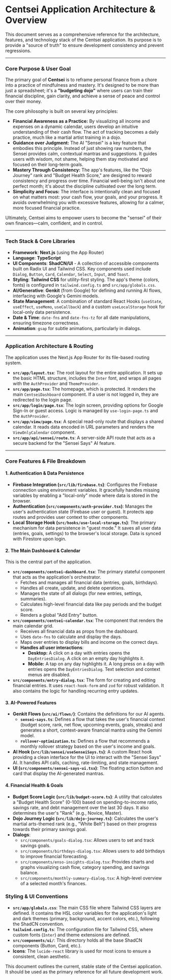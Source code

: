 
# Centsei Application Architecture & Overview

This document serves as a comprehensive reference for the architecture, features, and technology stack of the Centsei application. Its purpose is to provide a "source of truth" to ensure development consistency and prevent regressions.

---

### Core Purpose & User Goal

The primary goal of **Centsei** is to reframe personal finance from a chore into a practice of mindfulness and mastery. It's designed to be more than just a spreadsheet; it's a **"budgeting dojo"** where users can train their financial discipline, gain clarity, and achieve a sense of peace and control over their money.

The core philosophy is built on several key principles:

*   **Financial Awareness as a Practice:** By visualizing all income and expenses on a dynamic calendar, users develop an intuitive understanding of their cash flow. The act of tracking becomes a daily practice, much like a martial artist training in a dojo.
*   **Guidance over Judgment:** The AI "Sensei" is a key feature that embodies this principle. Instead of just showing raw numbers, the Sensei provides calm, contextual mantras and suggestions. It guides users with wisdom, not shame, helping them stay motivated and focused on their long-term goals.
*   **Mastery Through Consistency:** The app's features, like the "Dojo Journey" rank and "Budget Health Score," are designed to reward consistency and progress over time. Financial well-being isn't about one perfect month; it's about the discipline cultivated over the long term.
*   **Simplicity and Focus:** The interface is intentionally clean and focused on what matters most: your cash flow, your goals, and your progress. It avoids overwhelming you with excessive features, allowing for a calmer, more focused financial practice.

Ultimately, Centsei aims to empower users to become the "sensei" of their own finances—calm, confident, and in control.

---

### Tech Stack & Core Libraries

*   **Framework**: **Next.js** (using the App Router)
*   **Language**: **TypeScript**
*   **UI Components**: **ShadCN/UI** - A collection of accessible components built on Radix UI and Tailwind CSS. Key components used include `Dialog`, `Button`, `Card`, `Calendar`, `Select`, `Input`, and `Toast`.
*   **Styling**: **Tailwind CSS** for utility-first styling. The app's theme (colors, fonts) is configured in `tailwind.config.ts` and `src/app/globals.css`.
*   **AI/Generative**: **Genkit** (from Google) for defining and running AI flows, interfacing with Google's Gemini models.
*   **State Management**: A combination of standard React Hooks (`useState`, `useEffect`, `useMemo`, `useCallback`) and a custom `useLocalStorage` hook for local-only data persistence.
*   **Date & Time**: `date-fns` and `date-fns-tz` for all date manipulations, ensuring timezone correctness.
*   **Animation**: `gsap` for subtle animations, particularly in dialogs.

---

### Application Architecture & Routing

The application uses the Next.js App Router for its file-based routing system.

*   **`src/app/layout.tsx`**: The root layout for the entire application. It sets up the basic HTML structure, includes the `Inter` font, and wraps all pages with the `AuthProvider` and `ThemeProvider`.
*   **`src/app/page.tsx`**: The homepage, which is protected. It renders the main `CentseiDashboard` component. If a user is not logged in, they are redirected to the login page.
*   **`src/app/login/page.tsx`**: The login screen, providing options for Google Sign-In or guest access. Logic is managed by `use-login-page.ts` and the `AuthProvider`.
*   **`src/app/view/page.tsx`**: A special read-only route that displays a shared calendar. It reads data encoded in URL parameters and renders the `ViewOnlyCalendar` component.
*   **`src/app/api/sensei/route.ts`**: A server-side API route that acts as a secure backend for the "Sensei Says" AI feature.

---

### Core Features & File Breakdown

#### 1. Authentication & Data Persistence

*   **Firebase Integration (`src/lib/firebase.ts`)**: Configures the Firebase connection using environment variables. It gracefully handles missing variables by enabling a "local-only" mode where data is stored in the browser.
*   **Authentication (`src/components/auth-provider.tsx`)**: Manages the user's authentication state (Firebase user or guest). It protects app routes and provides user context to other components.
*   **Local Storage Hook (`src/hooks/use-local-storage.ts`)**: The primary mechanism for data persistence in "guest mode." It saves all user data (entries, goals, settings) to the browser's local storage. Data is synced with Firestore upon login.

#### 2. The Main Dashboard & Calendar

This is the central part of the application.

*   **`src/components/centsei-dashboard.tsx`**: The primary stateful component that acts as the application's orchestrator.
    *   Fetches and manages all financial data (entries, goals, birthdays).
    *   Handles all create, update, and delete operations.
    *   Manages the state of all dialogs (for new entries, settings, summaries).
    *   Calculates high-level financial data like pay periods and the budget score.
    *   Renders a global "Add Entry" button.
*   **`src/components/centsei-calendar.tsx`**: The component that renders the main calendar grid.
    *   Receives all financial data as props from the dashboard.
    *   Uses `date-fns` to calculate and display the days.
    *   Maps over entries to display bills and income on the correct days.
    *   **Handles all user interactions**:
        *   **Desktop:** A click on a day with entries opens the `DayEntriesDialog`. A click on an empty day highlights it.
        *   **Mobile:** A tap on any day highlights it. A long press on a day with entries opens the `DayEntriesDialog`. Text selection and context menus are disabled.
*   **`src/components/entry-dialog.tsx`**: The form for creating and editing financial entries. It uses `react-hook-form` and `zod` for robust validation. It also contains the logic for handling recurring entry updates.

#### 3. AI-Powered Features

*   **Genkit Flows (`src/ai/flows/`)**: Contains the definitions for our AI agents.
    *   **`sensei-says.ts`**: Defines a flow that takes the user's financial context (budget score, rank, net flow, upcoming events, goals, streaks) and generates a short, context-aware financial mantra using the Gemini model.
    *   **`rollover-optimization.ts`**: Defines a flow that recommends a monthly rollover strategy based on the user's income and goals.
*   **AI Hook (`src/lib/sensei/useSenseiSays.ts`)**: A custom React hook providing a clean interface for the UI to interact with the "Sensei Says" AI. It handles API calls, caching, rate-limiting, and state management.
*   **UI (`src/components/sensei-says-ui.tsx`)**: The floating action button and card that display the AI-generated mantras.

#### 4. Financial Health & Goals

*   **Budget Score Logic (`src/lib/budget-score.ts`)**: A utility that calculates a "Budget Health Score" (0-100) based on spending-to-income ratio, savings rate, and debt management over the last 30 days. It also determines the user's "Rank" (e.g., Novice, Master).
*   **Dojo Journey Logic (`src/lib/dojo-journey.ts`)**: Calculates the user's martial arts-themed rank (e.g., "White Belt") based on their progress towards their primary savings goal.
*   **Dialogs**:
    *   `src/components/goals-dialog.tsx`: Allows users to set and track savings goals.
    *   `src/components/birthdays-dialog.tsx`: Allows users to add birthdays to improve financial forecasting.
    *   `src/components/enso-insights-dialog.tsx`: Provides charts and graphs visualizing cash flow, category spending, and savings balance.
    *   `src/components/monthly-summary-dialog.tsx`: A high-level overview of a selected month's finances.

### Styling & UI Conventions

*   **`src/app/globals.css`**: The main CSS file where Tailwind CSS layers are defined. It contains the HSL color variables for the application's light and dark themes (primary, background, accent colors, etc.), following the ShadCN convention.
*   **`tailwind.config.ts`**: The configuration file for Tailwind CSS, where custom fonts (`Inter`) and theme extensions are defined.
*   **`src/components/ui/`**: This directory holds all the base ShadCN components (Button, Card, etc.).
*   **Icons**: The `lucide-react` library is used for most icons to ensure a consistent, clean aesthetic.

This document outlines the current, stable state of the Centsei application. It should be used as the primary reference for all future development work.
